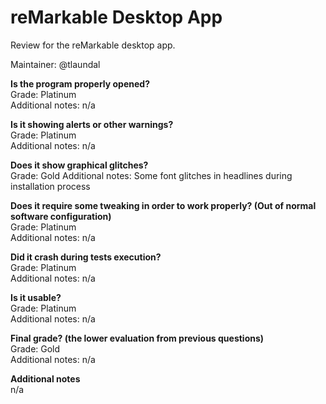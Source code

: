# reMarkable Desktop App
Review for the reMarkable desktop app.

Maintainer: @tlaundal

**Is the program properly opened?**  
Grade: Platinum  
Additional notes: n/a

**Is it showing alerts or other warnings?**  
Grade: Platinum  
Additional notes: n/a

**Does it show graphical glitches?**  
Grade: Gold
Additional notes: Some font glitches in headlines during installation process

**Does it require some tweaking in order to work properly? (Out of normal software configuration)**  
Grade: Platinum  
Additional notes: n/a

**Did it crash during tests execution?**  
Grade: Platinum  
Additional notes: n/a

**Is it usable?**  
Grade: Platinum  
Additional notes: n/a

**Final grade? (the lower evaluation from previous questions)**  
Grade: Gold  
Additional notes: n/a

**Additional notes**  
n/a
